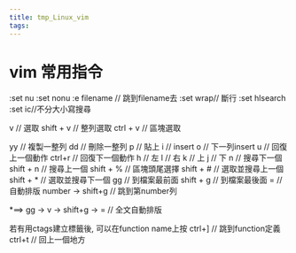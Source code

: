 ```yaml
---
title: tmp_Linux_vim
tags:
---
```

vim 常用指令
===

:set nu
:set nonu
:e filename // 跳到filename去
:set wrap// 斷行
:set hlsearch
:set ic//不分大小寫搜尋

v // 選取
shift + v // 整列選取
ctrl + v // 區塊選取

yy // 複製一整列
dd // 刪除一整列
p // 貼上
i // insert
o // 下一列insert
u // 回復上一個動作
ctrl+r // 回復下一個動作
h // 左
l // 右
k // 上
j // 下
n // 搜尋下一個
shift + n // 搜尋上一個
shift + % // 區塊頭尾選擇
shift + # // 選取並搜尋上一個
shift + * // 選取並搜尋下一個
gg // 到檔案最前面
shift + g // 到檔案最後面
= // 自動排版
number -> shift+g // 跳到第number列

*==> gg -> v -> shift+g -> =  // 全文自動排版

若有用ctags建立標籤後, 可以在function name上按
ctrl+] // 跳到function定義
ctrl+t // 回上一個地方